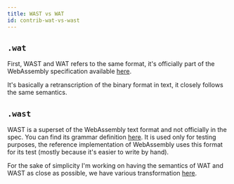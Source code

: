 ```yaml
---
title: WAST vs WAT
id: contrib-wat-vs-wast
---
```


## `.wat`

First, WAST and WAT refers to the same format, it's officially part of the WebAssembly specification available [here](https://webassembly.github.io/spec/core/text/index.html).

It's basically a retranscription of the binary format in text, it closely follows the same semantics.

## `.wast`

WAST is a superset of the WebAssembly text format and not officially in the spec. You can find its grammar definition [here](https://github.com/WebAssembly/spec/tree/master/interpreter#s-expression-syntax).
It is used only for testing purposes, the reference implementation of WebAssembly uses this format for its test (mostly because it's easier to write by hand).

For the sake of simplicity I'm working on having the semantics of WAT and WAST as close as possible, we have various transformation [here](https://github.com/xtuc/webassemblyjs/tree/master/packages/ast/src/transform).
